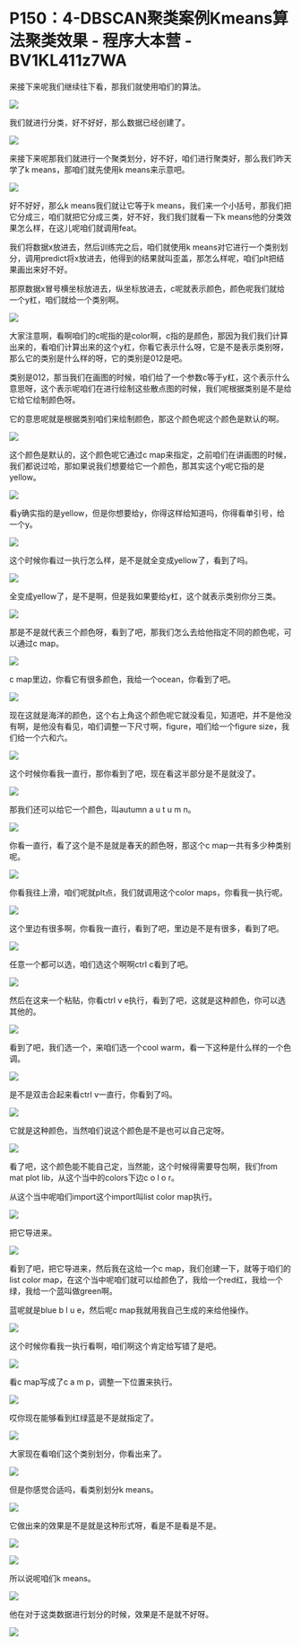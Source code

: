# P150：4-DBSCAN聚类案例Kmeans算法聚类效果 - 程序大本营 - BV1KL411z7WA

来接下来呢我们继续往下看，那我们就使用咱们的算法。

![](img/cf66db87641b5ec31425a88c6ae7665d_1.png)

我们就进行分类，好不好好，那么数据已经创建了。

![](img/cf66db87641b5ec31425a88c6ae7665d_3.png)

来接下来呢那我们就进行一个聚类划分，好不好，咱们进行聚类好，那么我们昨天学了k means，那咱们就先使用k means来示意吧。



![](img/cf66db87641b5ec31425a88c6ae7665d_5.png)

好不好好，那么k means我们就让它等于k means，我们来一个小括号，那我们把它分成三，咱们就把它分成三类，好不好，我们我们就看一下k means他的分类效果怎么样，在这儿呢咱们就调用feat。

我们将数据x放进去，然后训练完之后，咱们就使用k means对它进行一个类别划分，调用predict将x放进去，他得到的结果就叫歪盖，那怎么样呢，咱们plt把结果画出来好不好。

那原数据x冒号横坐标放进去，纵坐标放进去，c呢就表示颜色，颜色呢我们就给一个y杠，咱们就给一个类别啊。



![](img/cf66db87641b5ec31425a88c6ae7665d_7.png)

大家注意啊，看啊咱们的c呢指的是color啊，c指的是颜色，那因为我们我们计算出来的，看咱们计算出来的这个y杠，你看它表示什么呀，它是不是表示类别呀，那么它的类别是什么样的呀，它的类别是012是吧。

类别是012，那当我们在画图的时候，咱们给了一个参数c等于y杠，这个表示什么意思呀，这个表示呢咱们在进行绘制这些散点图的时候，我们呢根据类别是不是给它给它绘制颜色呀。

它的意思呢就是根据类别咱们来绘制颜色，那这个颜色呢这个颜色是默认的啊。

![](img/cf66db87641b5ec31425a88c6ae7665d_9.png)

这个颜色是默认的，这个颜色呢它通过c map来指定，之前咱们在讲画图的时候，我们都说过哈，那如果说我们想要给它一个颜色，那其实这个y呢它指的是yellow。



![](img/cf66db87641b5ec31425a88c6ae7665d_11.png)

看y确实指的是yellow，但是你想要给y，你得这样给知道吗，你得看单引号，给一个y。

![](img/cf66db87641b5ec31425a88c6ae7665d_13.png)

这个时候你看过一执行怎么样，是不是就全变成yellow了，看到了吗。

![](img/cf66db87641b5ec31425a88c6ae7665d_15.png)

全变成yellow了，是不是啊，但是我如果要给y杠，这个就表示类别你分三类。

![](img/cf66db87641b5ec31425a88c6ae7665d_17.png)

那是不是就代表三个颜色呀，看到了吧，那我们怎么去给他指定不同的颜色呢，可以通过c map。

![](img/cf66db87641b5ec31425a88c6ae7665d_19.png)

c map里边，你看它有很多颜色，我给一个ocean，你看到了吧。

![](img/cf66db87641b5ec31425a88c6ae7665d_21.png)

现在这就是海洋的颜色，这个右上角这个颜色呢它就没看见，知道吧，并不是他没有啊，是他没有看见，咱们调整一下尺寸啊，figure，咱们给一个figure size，我们给一个六和六。



![](img/cf66db87641b5ec31425a88c6ae7665d_23.png)

这个时候你看我一直行，那你看到了吧，现在看这半部分是不是就没了。

![](img/cf66db87641b5ec31425a88c6ae7665d_25.png)

那我们还可以给它一个颜色，叫autumn a u t u m n。

![](img/cf66db87641b5ec31425a88c6ae7665d_27.png)

你看一直行，看了这个是不是就是春天的颜色呀，那这个c map一共有多少种类别呢。

![](img/cf66db87641b5ec31425a88c6ae7665d_29.png)

你看我往上滑，咱们呢就plt点，我们就调用这个color maps，你看我一执行呢。

![](img/cf66db87641b5ec31425a88c6ae7665d_31.png)

这个里边有很多啊，你看我一直行，看到了吧，里边是不是有很多，看到了吧。

![](img/cf66db87641b5ec31425a88c6ae7665d_33.png)

任意一个都可以选，咱们选这个啊啊ctrl c看到了吧。

![](img/cf66db87641b5ec31425a88c6ae7665d_35.png)

然后在这来一个粘贴，你看ctrl v e执行，看到了吧，这就是这种颜色，你可以选其他的。

![](img/cf66db87641b5ec31425a88c6ae7665d_37.png)

看到了吧，我们选一个，来咱们选一个cool warm，看一下这种是什么样的一个色调。

![](img/cf66db87641b5ec31425a88c6ae7665d_39.png)

是不是双击合起来看ctrl v一直行，你看到了吗。

![](img/cf66db87641b5ec31425a88c6ae7665d_41.png)

它就是这种颜色，当然咱们说这个颜色是不是也可以自己定呀。

![](img/cf66db87641b5ec31425a88c6ae7665d_43.png)

看了吧，这个颜色能不能自己定，当然能，这个时候得需要导包啊，我们from mat plot lib，从这个当中的colors下边c o l o r。

从这个当中呢咱们import这个import叫list color map执行。

![](img/cf66db87641b5ec31425a88c6ae7665d_45.png)

把它导进来。

![](img/cf66db87641b5ec31425a88c6ae7665d_47.png)

看到了吧，把它导进来，然后我在这给一个c map，我们创建一下，就等于咱们的list color map，在这个当中呢咱们就可以给颜色了，我给一个red红，我给一个绿，我给一个蓝叫做green啊。

蓝呢就是blue b l u e，然后呢c map我就用我自己生成的来给他操作。

![](img/cf66db87641b5ec31425a88c6ae7665d_49.png)

这个时候你看我一执行看啊，咱们啊这个肯定给写错了是吧。

![](img/cf66db87641b5ec31425a88c6ae7665d_51.png)

看c map写成了c a m p，调整一下位置来执行。

![](img/cf66db87641b5ec31425a88c6ae7665d_53.png)

哎你现在能够看到红绿蓝是不是就指定了。

![](img/cf66db87641b5ec31425a88c6ae7665d_55.png)

大家现在看咱们这个类别划分，你看出来了。

![](img/cf66db87641b5ec31425a88c6ae7665d_57.png)

但是你感觉合适吗，看类别划分k means。

![](img/cf66db87641b5ec31425a88c6ae7665d_59.png)

它做出来的效果是不是就是这种形式呀，看是不是看是不是。

![](img/cf66db87641b5ec31425a88c6ae7665d_61.png)

![](img/cf66db87641b5ec31425a88c6ae7665d_62.png)

所以说呢咱们k means。

![](img/cf66db87641b5ec31425a88c6ae7665d_64.png)

他在对于这类数据进行划分的时候，效果是不是就不好呀。

![](img/cf66db87641b5ec31425a88c6ae7665d_66.png)